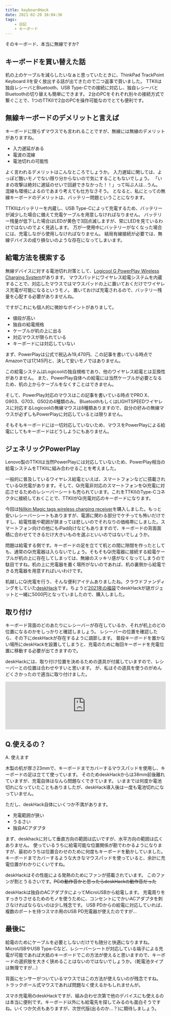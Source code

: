 ```yaml
---
title: keyboardHack
date: 2021-02-20 16:04:36
tags:
    - 日記
    - キーボード
---
```


そのキーボード、本当に無線ですか?
<!-- more -->

## キーボードを買い替えた話
机の上のケーブルを減らしたいなぁと思っていたときに、ThinkPad TrackPoint Keyboard IIを安く放出する話が出てきたので二つ返事で買いました。
TTKⅡは独自レシーバとBluetooth、USB Type-Cでの接続に対応し、独自レシーバとBluetoothの切り替えも簡単にできます。
2台のPCをそれぞれ別々の接続方式で繋ぐことで、1つのTTKⅡで2台のPCを操作可能なのでとても便利です。

## 無線キーボードのデメリットと言えば
キーボードに限らずマウスでも言われることですが、無線には無線のデメリットがありますね。
* 入力遅延がある
* 電波の混線
* 電池切れの可能性

よく言われるデメリットはこんなところでしょうか。
入力遅延に関しては、よっぽど酷いモノでない限り分からないので気にすることもないでしょう。
「いまの攻撃は絶対に遅延のせいで回避できなかった！！」って叫ぶ人は…うん。
混線も環境によるのであまり考えても仕方なさそう。
となると、私にとっての無線キーボードのデメリットは、バッテリー問題ということになります。

TTKⅡはバッテリーを内蔵し、USB Type-Cによって充電するため、バッテリーが減少した場合に備えて充電ケーブルを用意しなければなりません。
バッテリー残量が低下した場合はLEDが黄色で3回点滅しますが、常にLEDを見ているわけではないのでよく見逃します。
万が一使用中にバッテリーがなくなった場合には、充電しながら使用しなければなりません。
結局有線接続が必要では、無線デバイスの成り損ないのような存在になってしまいます。

## 給電方法を模索する
無線デバイスに対する電池切れ対策として、[Logicool G PowerPlay Wireless Charging System](https://gaming.logicool.co.jp/ja-jp/products/gaming-mouse-pads/powerplay-wireless-charging.943-000112.html)があります。
マウスパッドにワイヤレス給電システムを内蔵することで、対応したマウスではマウスパッドの上に置いておくだけでワイヤレス充電が可能になるというモノ。
置いておけば充電されるので、バッテリー残量を心配する必要がありませんね。

ですがこれにも個人的に微妙なポイントがありまして。
* 値段が高い
* 独自の給電規格
* ケーブルが机の上に出る
* 対応マウスが限られている
* キーボードには対応していない

まず、PowerPlayは公式で税込み19,470円、この記事を書いている時点でAmazonでは17,145円と、決して安いモノではありません。

この給電システムはLogicoolの独自規格であり、他のワイヤレス給電とは互換性がありません。
また、PowerPlay自体への給電には当然ケーブルが必要となるため、机の上からケーブルをなくすことはできません。

そして、PowerPlay対応のマウスはこの記事を書いている時点でPRO X、G903、G703、G502の4種類のみ。
BluetoothもしくはLIGHTSPEEDワイヤレスに対応するLogicoolの無線マウスは8種類ありますので、自分の好みの無線マウスが必ずしもPowerPlayに対応しているとは限りません。

そもそもキーボードには一切対応していないため、マウスをPowerPlayによる給電にしてもキーボードはどうしようにもありません。

## ジェネリックPowerPlay
Lenovo製のTTKⅡは当然PowerPlayには対応していないため、PowerPlay相当の給電システムをTTKⅡに組み合わせることを考えました。

一般的に普及しているワイヤレス給電といえば、スマートフォンなどに搭載されているQi充電があります。そして、Qi充電非対応のスマートフォンをQi充電に対応させるためのレシーバーシートも売られています。これをTTKⅡのType-Cコネクタに接続しておくことで、TTKⅡがQi充電対応のキーボードになります。

今回は[Nillkin Magic tags wireless charging receiver](https://www.amazon.co.jp/dp/B01DLYF2AO)を購入しました。もっと安いレシーバーシートもありますが、電源に関わる部分でケチっても怖いだけですし、給電性能や範囲が狭まっては悲しいのでそれなりの価格帯にしました。スマートフォン向けの他にもiPad向けなどもありますので、キーボードの背面面積に合わせてできるだけ大きいものを選ぶといいのではないでしょうか。

問題は給電する側です。キーボードの足を立てて机との間に隙間を作ったとしても、通常のQi充電器は入らないでしょう。そもそもQi充電器に接続する給電ケーブルが机の上に存在してしまっては、無線のスッキリ感がなくなってしまうので駄目ですね。机の上に充電器を置く場所がないのであれば、机の裏側から給電できる充電器を用意すればいいわけです。

机越しにQi充電を行う、そんな便利アイテムありましたね。クラウドファンディングをしていた[deskHack](https://www.makuake.com/project/deskhack/)です。ちょうど[2021年の福袋](https://item.rakuten.co.jp/machinoomise/fukubukuro-smc/)でdeskHackが謎ガジェットと一緒に5000円となっていましたので、購入しました。

## 取り付け
キーボード背面のどのあたりにレシーバーが存在しているか、それが机上のどの位置になるのかをしっかりと確認しましょう。
レシーバーの位置を確認したら、その下にdeskHackが存在するように調節します。
普段キーボードを置かない場所にdeskHackを設置してしまうと、充電のために毎回キーボードを充電位置に移動する必要が出てきますので。

deskHackには、取り付け位置を決めるための道具が付属していますので、レシーバーとの位置は合わせやすいと思います。
が、私はその道具を使うのがめんどくさかったので適当に取り付けました。


<iframe src="https://mstdn.maud.io/@Otakan951/105609666015564004/embed" class="mastodon-embed" style="max-width: 100%; border: 0" width="660" allowfullscreen="allowfullscreen"></iframe><script src="https://mstdn.maud.io/embed.js" async="async"></script>

## Q.使えるの？
A. 使えます

木製の机が厚さ23mmで、キーボードまでカバーするマウスパッドを使用し、キーボードの足は立てて使っています。
そのためdeskHackからは38mm前後離れていますが、充電自体はなんら問題なくできています。
いままでは何度か電池切れになっていたこともありましたが、deskHack導入後は一度も電池切れになっていません。

ただし、deskHack自体にいくつか不満があります。
* 充電範囲が狭い
* うるさい
* 独自ACアダプタ

まず、deskhackに対して垂直方向の範囲は広いですが、水平方向の範囲は広くありません。
使っているうちに給電可能な位置関係が勘でわかるようになりますが、最初のうちは位置合わせのために何度もキーボードを動かしていました。
キーボードまでカバーするような大きなマウスパッドを使っていると、余計に充電位置がわかりにくいですね。

deskHackはその性能による発熱のためにファンが搭載されています。
このファンが割とうるさいです。~~PCの動作音かと思ったらdeskHackの動作音だった~~

deskHackは独自のACアダプタによってMicroUSBから給電します。
充電周りをすっきりさせるためのモノを使うために、コンセントにでかいACアダプタを刺さなければならないのは少し残念です。
USB PDからの給電に対応していれば、複数のポートを持つスマホ用のUSB PD充電器が使えたのですが…

## 最後に
給電のためにケーブルを必要としないだけでも随分と快適になりますね。MicroUSBやUSB Type-Cなど、レシーバーシートが対応している端子による充電が可能であれば大抵のキーボードでこの方法が使えると思いますので、キーボードの選択肢を大きく狭めることはないのではないでしょうか。（乾電池タイプは無理ですが…）

背面にセンサーがついているマウスではこの方法が使えないのが残念ですね。
トラックボール式マウスであれば問題なく使えるかもしれませんが。

スマホ充電用のdeskHackですが、組み合わせ次第で他のデバイスにも使えるのは本当に便利です。キーボード以外にも給電先を探してみるのも面白そうですね。いくつか欠点もありますが、次世代版(出るのか…？)に期待しましょう。
